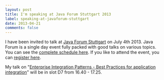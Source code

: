 ```yaml
---
layout: post
title: I'm speaking at Java Forum Stuttgart 2013
label: speaking-at-javaforum-stuttgart
date: 2013-04-21
comments: false
---
```


I have been invited to talk at [Java Forum Stuttgart](http://www.java-forum-stuttgart.de/de/Konferenz.html) on July 4th 2013. Java Forum is a single day event fully packed with good talks on various topics.
You can see the [complete schedule here](http://www.java-forum-stuttgart.de/de/Programm.html). If you like to attend the event, you can [register here](http://www.java-forum-stuttgart.de/anmeldung.html).

My talk on "[Enterprise Integration Patterns - Best Practices for application integration](http://www.java-forum-stuttgart.de/de/Abstracts+Slot+7.html#art520)" will be in slot D7 from 16.40 - 17.25.
